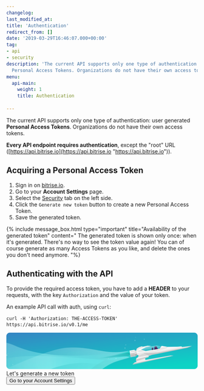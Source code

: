 ```yaml
---
changelog:
last_modified_at:
title: 'Authentication'
redirect_from: []
date: '2019-03-29T16:46:07.000+00:00'
tag:
- api
- security
description: 'The current API supports only one type of authentication: user generated
  Personal Access Tokens. Organizations do not have their own access tokens.'
menu:
  api-main:
    weight: 1
    title: Authentication

---
```


The current API supports only one type of authentication: user generated **Personal Access Tokens**. Organizations do not have their own access tokens.

**Every API endpoint requires authentication**, except the "root" URL ([https://api.bitrise.io](https://api.bitrise.io "https://api.bitrise.io")).

## Acquiring a Personal Access Token

1. Sign in on [bitrise.io](https://www.bitrise.io).
2. Go to your **Account Settings** page.
3. Select the [Security](https://www.bitrise.io/me/profile#/security) tab on the left side.
4. Click the `Generate new token` button to create a new Personal Access Token.
5. Save the generated token.

{% include message_box.html type="important" title="Availability of the generated token" content=" The generated token is shown only once: when it's generated. There's no way to see the token value again! You can of course generate as many Access Tokens as you like, and delete the ones you don't need anymore. "%}

## Authenticating with the API

To provide the required access token, you have to add a **HEADER** to your requests, with the key `Authorization` and the value of your token.

An example API call with auth, using `curl`:

    curl -H 'Authorization: THE-ACCESS-TOKEN' https://api.bitrise.io/v0.1/me

<div class="banner">
	<img src="/assets/images/banner-bg-888x170.png" style="border: none;">
	<div class="deploy-text">Let's generate a new token</div>
	<a target="_blank" href="https://app.bitrise.io/me/profile#/overview"><button class="button">Go to your Account Settings</button></a>
</div>